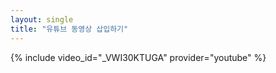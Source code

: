 ```yaml
---
layout: single
title: "유튜브 동영상 삽입하기"
---
```

{% include video_id="_VWI30KTUGA" provider="youtube" %}

